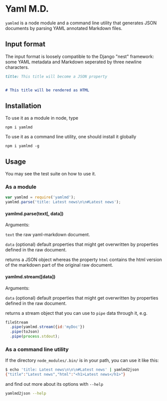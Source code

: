 # Yaml M.D.


`yamlmd` is a node module and a command line utility that generates JSON documents by parsing YAML annotated Markdown files.

## Input format

The input format is loosely compatible to the Django "nest" framework: some YAML metadata and Markdown seperated by three newline characters.

``` markdown
title: This title will become a JSON property


# This title will be rendered as HTML
```

## Installation

To use it as a module in node, type

`npm i yamlmd`

To use it as a command line utility, one should install it globally

`npm i yamlmd -g`

## Usage

You may see the test suite on how to use it.

### As a module

``` js
var yamlmd = require('yamlmd');
yamlmd.parse('title: Latest news\n\n#Latest news');
```

#### yamlmd.parse(text[, data])

Arguments:

`text` the raw yaml-markdown document.

`data` (optional) default properties that might get overwritten by properties defined in the raw document.

returns a JSON object whereas the property `html` contains the html version of the markdown part of the original raw document.

#### yamlmd.stream([data])

Arguments:

`data` (optional) default properties that might get overwritten by properties defined in the raw document.

returns a stream object that you can use to `pipe` data through it, e.g.

``` javascript
fileStream
  .pipe(yamlmd.stream({id:'myDoc'})
  .pipe(toJson)
  .pipe(process.stdout);
```

### As a command line utility

If the directory `node_modules/.bin/` is in your path, you can use it like this:

``` bash
$ echo 'title: Latest news\n\n\n#Latest news' | yamlmd2json
{"title":"Latest news","html":"<h1>Latest news</h1>"}
```

and find out more about its options with `--help`

``` bash
yamlmd2json --help
```
